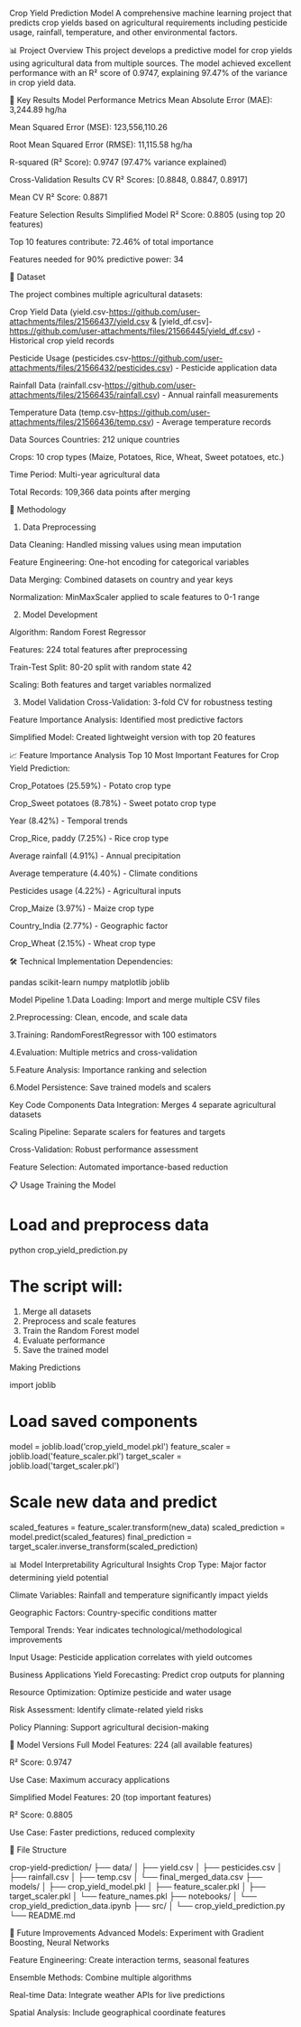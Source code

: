 Crop Yield Prediction Model
A comprehensive machine learning project that predicts crop yields based on agricultural requirements including pesticide usage, rainfall, temperature, and other environmental factors.

📊 Project Overview
This project develops a predictive model for crop yields using agricultural data from multiple sources. The model achieved excellent performance with an R² score of 0.9747, explaining 97.47% of the variance in crop yield data.

🎯 Key Results
Model Performance Metrics
Mean Absolute Error (MAE): 3,244.89 hg/ha

Mean Squared Error (MSE): 123,556,110.26

Root Mean Squared Error (RMSE): 11,115.58 hg/ha

R-squared (R² Score): 0.9747 (97.47% variance explained)

Cross-Validation Results
CV R² Scores: [0.8848, 0.8847, 0.8917]

Mean CV R² Score: 0.8871

Feature Selection Results
Simplified Model R² Score: 0.8805 (using top 20 features)

Top 10 features contribute: 72.46% of total importance

Features needed for 90% predictive power: 34

📁 Dataset

The project combines multiple agricultural datasets:

Crop Yield Data (yield.csv-https://github.com/user-attachments/files/21566437/yield.csv & [yield_df.csv]- https://github.com/user-attachments/files/21566445/yield_df.csv) - Historical crop yield records

Pesticide Usage (pesticides.csv-https://github.com/user-attachments/files/21566432/pesticides.csv) - Pesticide application data

Rainfall Data (rainfall.csv-https://github.com/user-attachments/files/21566435/rainfall.csv) - Annual rainfall measurements

Temperature Data (temp.csv-https://github.com/user-attachments/files/21566436/temp.csv) - Average temperature records

Data Sources
Countries: 212 unique countries

Crops: 10 crop types (Maize, Potatoes, Rice, Wheat, Sweet potatoes, etc.)

Time Period: Multi-year agricultural data

Total Records: 109,366 data points after merging

🔬 Methodology
1. Data Preprocessing
 
Data Cleaning: Handled missing values using mean imputation

Feature Engineering: One-hot encoding for categorical variables

Data Merging: Combined datasets on country and year keys

Normalization: MinMaxScaler applied to scale features to 0-1 range

2. Model Development
 
Algorithm: Random Forest Regressor

Features: 224 total features after preprocessing

Train-Test Split: 80-20 split with random state 42

Scaling: Both features and target variables normalized

3. Model Validation
Cross-Validation: 3-fold CV for robustness testing

Feature Importance Analysis: Identified most predictive factors

Simplified Model: Created lightweight version with top 20 features

📈 Feature Importance Analysis
Top 10 Most Important Features for Crop Yield Prediction:

Crop_Potatoes (25.59%) - Potato crop type

Crop_Sweet potatoes (8.78%) - Sweet potato crop type

Year (8.42%) - Temporal trends

Crop_Rice, paddy (7.25%) - Rice crop type

Average rainfall (4.91%) - Annual precipitation

Average temperature (4.40%) - Climate conditions

Pesticides usage (4.22%) - Agricultural inputs

Crop_Maize (3.97%) - Maize crop type

Country_India (2.77%) - Geographic factor

Crop_Wheat (2.15%) - Wheat crop type

🛠️ Technical Implementation
Dependencies:

pandas
scikit-learn
numpy
matplotlib
joblib

Model Pipeline
1.Data Loading: Import and merge multiple CSV files

2.Preprocessing: Clean, encode, and scale data

3.Training: RandomForestRegressor with 100 estimators

4.Evaluation: Multiple metrics and cross-validation

5.Feature Analysis: Importance ranking and selection

6.Model Persistence: Save trained models and scalers

Key Code Components
Data Integration: Merges 4 separate agricultural datasets

Scaling Pipeline: Separate scalers for features and targets

Cross-Validation: Robust performance assessment

Feature Selection: Automated importance-based reduction

📋 Usage
Training the Model

# Load and preprocess data
python crop_yield_prediction.py

# The script will:
 1. Merge all datasets
 2. Preprocess and scale features
 3. Train the Random Forest model
 4. Evaluate performance
 5. Save the trained model

Making Predictions

import joblib

# Load saved components
model = joblib.load('crop_yield_model.pkl')
feature_scaler = joblib.load('feature_scaler.pkl')
target_scaler = joblib.load('target_scaler.pkl')

# Scale new data and predict
scaled_features = feature_scaler.transform(new_data)
scaled_prediction = model.predict(scaled_features)
final_prediction = target_scaler.inverse_transform(scaled_prediction)

📊 Model Interpretability
Agricultural Insights
Crop Type: Major factor determining yield potential

Climate Variables: Rainfall and temperature significantly impact yields

Geographic Factors: Country-specific conditions matter

Temporal Trends: Year indicates technological/methodological improvements

Input Usage: Pesticide application correlates with yield outcomes

Business Applications
Yield Forecasting: Predict crop outputs for planning

Resource Optimization: Optimize pesticide and water usage

Risk Assessment: Identify climate-related yield risks

Policy Planning: Support agricultural decision-making

🔄 Model Versions
Full Model
Features: 224 (all available features)

R² Score: 0.9747

Use Case: Maximum accuracy applications

Simplified Model
Features: 20 (top important features)

R² Score: 0.8805

Use Case: Faster predictions, reduced complexity

📁 File Structure

crop-yield-prediction/
├── data/
│   ├── yield.csv
│   ├── pesticides.csv
│   ├── rainfall.csv
│   ├── temp.csv
│   └── final_merged_data.csv
├── models/
│   ├── crop_yield_model.pkl
│   ├── feature_scaler.pkl
│   ├── target_scaler.pkl
│   └── feature_names.pkl
├── notebooks/
│   └── crop_yield_prediction_data.ipynb
├── src/
│   └── crop_yield_prediction.py
└── README.md

🚀 Future Improvements
Advanced Models: Experiment with Gradient Boosting, Neural Networks

Feature Engineering: Create interaction terms, seasonal features

Ensemble Methods: Combine multiple algorithms

Real-time Data: Integrate weather APIs for live predictions

Spatial Analysis: Include geographical coordinate features
